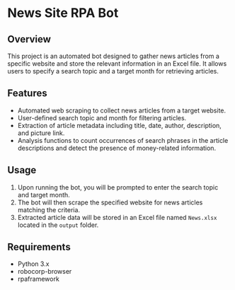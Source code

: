# News Site RPA Bot

## Overview
This project is an automated bot designed to gather news articles from a specific website and store the relevant information in an Excel file. It allows users to specify a search topic and a target month for retrieving articles.

## Features
- Automated web scraping to collect news articles from a target website.
- User-defined search topic and month for filtering articles.
- Extraction of article metadata including title, date, author, description, and picture link.
- Analysis functions to count occurrences of search phrases in the article descriptions and detect the presence of money-related information.


## Usage
1. Upon running the bot, you will be prompted to enter the search topic and target month.
2. The bot will then scrape the specified website for news articles matching the criteria.
3. Extracted article data will be stored in an Excel file named `News.xlsx` located in the `output` folder.

## Requirements
- Python 3.x
- robocorp-browser
- rpaframework
